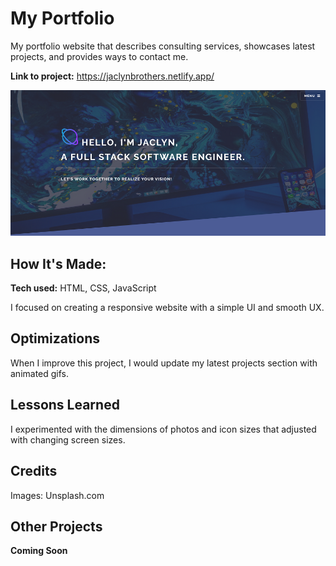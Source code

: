 # My Portfolio
My portfolio website that describes consulting services, showcases latest projects, and provides ways to contact me.

**Link to project:** https://jaclynbrothers.netlify.app/

![portfolio](https://github.com/jaclynbrothers/portfolio/blob/main/images/portfolio.png)

## How It's Made:

**Tech used:** HTML, CSS, JavaScript

I focused on creating a responsive website with a simple UI and smooth UX.

## Optimizations

When I improve this project, I would update my latest projects section with animated gifs.

## Lessons Learned

I experimented with the dimensions of photos and icon sizes that adjusted with changing screen sizes.

## Credits

Images: Unsplash.com

## Other Projects

**Coming Soon**

<!-- <table bordercolor="#66b2b2">
  <tr>
    <td width="33.3%"  style="align:center;" valign="top">
	<a target="_blank" href="#">**Coming Soon**</a>
    	<br>
    	<a target="_blank" href="#">
    	<img src="#" width="100%"  alt="#">
        </a>
    </td>
    <td width="33.3%" valign="top">
	<a target="_blank" href="#">**Coming Soon**</a>
      	<br>
        <a target="_blank" href="#">
          <img src="#" width="100%" alt="#">
        </a>
    </td>
    <td width="33.3%" valign="top">
	<a target="_blank" href="#">**Coming Soon**</a>
        <br>
        <a target="_blank" href="#">
          <img src="#" width="100%" alt="#">
        </a>
    </td>
  </tr>
</table> -->